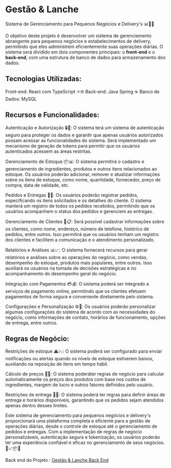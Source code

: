 # Gestão & Lanche
Sistema de Gerenciamento para Pequenos Negócios e Delivery's 📊🍔🚚

O objetivo deste projeto é desenvolver um sistema de gerenciamento abrangente para pequenos negócios e estabelecimentos de delivery, permitindo que eles administrem eficientemente suas operações diárias. O sistema será dividido em dois componentes principais: o **front-end** e o **back-end**, com uma estrutura de banco de dados para armazenamento dos dados.


## Tecnologias Utilizadas:
Front-end: React com TypeScript ⚛️🌐
Back-end: Java Spring ☕️
Banco de Dados: MySQL 


## Recursos e Funcionalidades:
Autenticação e Autorização 🔒👥: O sistema terá um sistema de autenticação seguro para proteger os dados e garantir que apenas usuários autorizados possam acessar as funcionalidades do sistema. Será implementado um mecanismo de geração de tokens para permitir que os usuários autenticados acessem as áreas restritas.

Gerenciamento de Estoque 📦📊: O sistema permitirá o cadastro e gerenciamento de ingredientes, produtos e outros itens relacionados ao estoque. Os usuários poderão adicionar, remover e atualizar informações sobre os itens de estoque, como nome, quantidade, fornecedor, preço de compra, data de validade, etc.

Pedidos e Entregas 📝🚚: Os usuários poderão registrar pedidos, especificando os itens solicitados e os detalhes do cliente. O sistema manterá um registro de todos os pedidos recebidos, permitindo que os usuários acompanhem o status dos pedidos e gerenciem as entregas.

Gerenciamento de Clientes 👥📋: Será possível cadastrar informações sobre os clientes, como nome, endereço, número de telefone, histórico de pedidos, entre outros. Isso permitirá que os usuários tenham um registro dos clientes e facilitem a comunicação e o atendimento personalizado.

Relatórios e Análises 📊📈: O sistema fornecerá recursos para gerar relatórios e análises sobre as operações do negócio, como vendas, desempenho do estoque, produtos mais populares, entre outros. Isso auxiliará os usuários na tomada de decisões estratégicas e no acompanhamento do desempenho geral do negócio.

Integração com Pagamentos 💳💰: O sistema poderá ser integrado a serviços de pagamento online, permitindo que os clientes efetuem pagamentos de forma segura e conveniente diretamente pelo sistema.

Configurações e Personalização ⚙️🎨: Os usuários poderão personalizar algumas configurações do sistema de acordo com as necessidades do negócio, como informações de contato, horários de funcionamento, opções de entrega, entre outros.

## Regras de Negócio:

Restrições de estoque ⚠️📉: O sistema poderá ser configurado para enviar notificações ou alertas quando os níveis de estoque estiverem baixos, auxiliando na reposição de itens em tempo hábil.

Cálculo de preços 🧮💲: O sistema poderáter regras de negócio para calcular automaticamente os preços dos produtos com base nos custos de ingredientes, margem de lucro e outros fatores definidos pelo usuário.

Restrições de entrega 📍🚫: O sistema poderá ter regras para definir áreas de entrega e horários disponíveis, garantindo que os pedidos sejam atendidos apenas dentro desses limites.

Este sistema de gerenciamento para pequenos negócios e delivery's proporcionará uma plataforma completa e eficiente para a gestão de operações diárias, desde o controle de estoque até o gerenciamento de pedidos e entregas. Com a implementação de regras de negócio personalizáveis, autenticação segura e tokenização, os usuários poderão ter uma experiência confiável e eficaz no gerenciamento de seus negócios. 💼📈📦🚀

Back end do Projeto : [Gestão & Lanche Back End](https://github.com/pedrohkunz/gestao-e-lanche-API)
